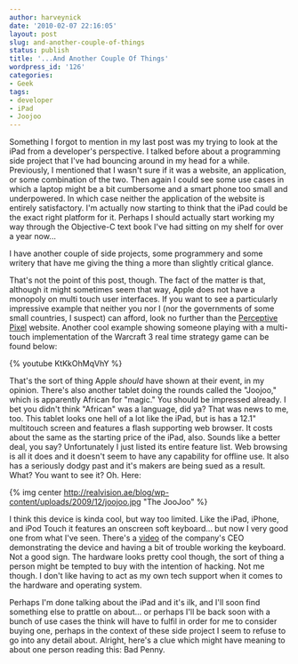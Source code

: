 ```yaml
---
author: harveynick
date: '2010-02-07 22:16:05'
layout: post
slug: and-another-couple-of-things
status: publish
title: '...And Another Couple Of Things'
wordpress_id: '126'
categories:
- Geek
tags:
- developer
- iPad
- Joojoo
---
```


Something I forgot to mention in my last post was my trying to look at the iPad from a developer's perspective. I talked before about a programming side project that I've had bouncing around in my head for a while. Previously, I mentioned that I wasn't sure if it was a website, an application, or some combination of the two. Then again I could see some use cases in which a laptop might be a bit cumbersome and a smart phone too small and underpowered. In which case neither the application of the website is entirely satisfactory. I'm actually now starting to think that the iPad could be the exact right platform for it. Perhaps I should actually start working my way through the Objective-C text book I've had sitting on my shelf for over a year now...

<!-- more -->

I have another couple of side projects, some programmery and some writery that have me giving the thing a more than slightly critical glance.

That's not the point of this post, though. The fact of the matter is that, although it might sometimes seem that way, Apple does not have a monopoly on multi touch user interfaces. If you want to see a particularly impressive example that neither you nor I (nor the governments of some small countries, I suspect) can afford, look no further than the [Perceptive Pixel](http://www.perceptivepixel.com/index.html) website. Another cool example showing someone playing with a multi-touch implementation of the Warcraft 3 real time strategy game can be found below:

{% youtube KtKkOhMqVhY %}

That's the sort of thing Apple _should_ have shown at their event, in my opinion. There's also another tablet doing the rounds called the "Joojoo," which is apparently African for "magic." You should be impressed already. I bet you didn't think "African" was a language, did ya? That was news to me, too. This tablet looks one hell of a lot like the iPad, but is has a 12.1" multitouch screen and features a flash supporting web browser. It costs about the same as the starting price of the iPad, also. Sounds like a better deal, you say? Unfortunately I just listed its entire feature list. Web browsing is all it does and it doesn't seem to have any capability for offline use. It also has a seriously dodgy past and it's makers are being sued as a result. What? You want to see it? Oh. Here:

{% img center http://realvision.ae/blog/wp-content/uploads/2009/12/joojoo.jpg "The JooJoo" %}

I think this device is kinda cool, but way too limited. Like the iPad, iPhone, and iPod Touch it features an onscreen soft keyboard... but now I very good one from what I've seen. There's a [video] of the company's CEO demonstrating the device and having a bit of trouble working the keyboard. Not a good sign. The hardware looks pretty cool though, the sort of thing a person might be tempted to buy with the intention of hacking. Not me though. I don't like having to act as my own tech support when it comes to the hardware and operating system.

[video]: http://www.engadget.com/2009/12/08/joojoo-tablet-hands-on-video/

Perhaps I'm done talking about the iPad and it's ilk, and I'll soon find something else to prattle on about... or perhaps I'll be back soon with a bunch of use cases the think will have to fulfil in order for me to consider buying one, perhaps in the context of these side project I seem to refuse to go into any detail about. Alright, here's a clue which might have meaning to about one person reading this: Bad Penny.
